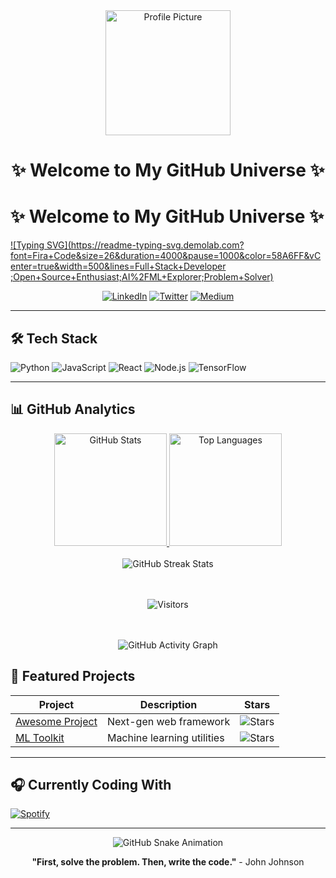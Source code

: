 <div align="center">
  <img src="https://raw.githubusercontent.com/134567-mile/134567-mile/master/profile.png" alt="Profile Picture" width="200" height="200">
  <h1>✨ Welcome to My GitHub Universe ✨</h1>
</div>

# ✨ Welcome to My GitHub Universe ✨

[![Typing SVG](https://readme-typing-svg.demolab.com?font=Fira+Code&size=26&duration=4000&pause=1000&color=58A6FF&vCenter=true&width=500&lines=Full+Stack+Developer ;Open+Source+Enthusiast;AI%2FML+Explorer;Problem+Solver)](https://git.io/typing-svg )

<div align="center">
  <a href="https://linkedin.com/in/yourprofile "><img src="https://img.shields.io/badge/LinkedIn-0077B5?style=for-the-badge&logo=linkedin&logoColor=white " alt="LinkedIn"></a>
  <a href="https://twitter.com/yourhandle "><img src="https://img.shields.io/badge/Twitter-1DA1F2?style=for-the-badge&logo=twitter&logoColor=white " alt="Twitter"></a>
  <a href="https://medium.com/@yourname "><img src="https://img.shields.io/badge/Medium-12100E?style=for-the-badge&logo=medium&logoColor=white " alt="Medium"></a>
</div>

---

## 🛠️ Tech Stack

![Python](https://img.shields.io/badge/-Python3776AB?style=for-the-badge&logo=python&logoColor=white)
![JavaScript](https://img.shields.io/badge/JavaScript-F7DF1E?style=for-the-badge&logo=javascript&logoColor=black)
![React](https://img.shields.io/badge/React-61DAFB?style=for-the-badge&logo=react&logoColor=black)
![Node.js](https://img.shields.io/badge/Node.js-339933?style=for-the-badge&logo=nodedotjs&logoColor=white)
![TensorFlow](https://img.shields.io/badge/TensorFlow-FF6F00?style=for-the-badge&logo=tensorflow&logoColor=white)

---

## 📊 GitHub Analytics

<div align="center">
  <!-- GitHub Stats -->
  <a href="https://github.com/134567-mile">
    <img height="180px" src="https://github-readme-stats.vercel.app/api?username=134567-mile&show_icons=true&theme=radical&include_all_commits=true&count_private=true&hide=prs" alt="GitHub Stats">
    <img height="180px" src="https://github-readme-stats.vercel.app/api/top-langs/?username=134567-mile&layout=compact&langs_count=8&theme=radical&hide=html" alt="Top Languages">
  </a>
  <br><br>
  
  <!-- GitHub Streak Stats -->
  <img src="https://github-readme-streak-stats.herokuapp.com/?user=134567-mile&theme=radical" alt="GitHub Streak Stats" />

  <!-- GitHub Visitors Badge -->
  <br><br>
  <img src="https://visitor-badge.glitch.me/badge?page_id=134567-mile.134567-mile&left_color=blue&right_color=green" alt="Visitors" />
  
  <!-- GitHub Activity Graph -->
  <br><br>
  <img src="https://github-readme-activity-graph.vercel.app/graph?username=134567-mile&theme=react-dark" alt="GitHub Activity Graph" />
</div>


## 🌟 Featured Projects

| Project | Description | Stars |
|---------|-------------|-------|
| [Awesome Project](https://github.com/134567-mile/awesome-project) | Next-gen web framework | ![Stars](https://img.shields.io/github/stars/134567-mile/awesome-project?style=flat-square) |
| [ML Toolkit](https://github.com/134567-mile/ml-toolkit) | Machine learning utilities | ![Stars](https://img.shields.io/github/stars/134567-mile/ml-toolkit?style=flat-square) |

---

## 🎧 Currently Coding With

[![Spotify](https://novatorem.vercel.app/api/spotify)](https://open.spotify.com/user/yourprofile)

---

<div align="center">
  <img src="https://github.com/134567-mile/134567-mile/blob/output/github-contribution-grid-snake.svg" alt="GitHub Snake Animation" />
  <p><strong>"First, solve the problem. Then, write the code."</strong> - John Johnson</p>
</div>






